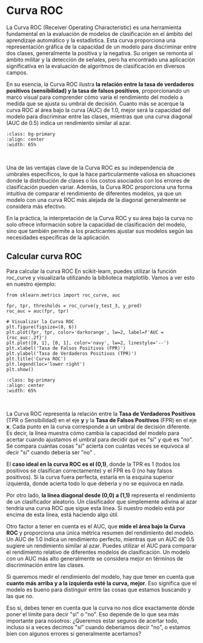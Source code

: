 # Curva ROC
La Curva ROC (Receiver Operating Characteristic) es una herramienta fundamental en la evaluación de modelos de clasificación en el ámbito del aprendizaje automático y la estadística. Esta curva proporciona una representación gráfica de la capacidad de un modelo para discriminar entre dos clases, generalmente la positiva y la negativa. Su origen se remonta al ámbito militar y la detección de señales, pero ha encontrado una aplicación significativa en la evaluación de algoritmos de clasificación en diversos campos.

En su esencia, la Curva ROC ilustra **la relación entre la tasa de verdaderos positivos (sensibilidad) y la tasa de falsos positivos**, proporcionando un marco visual para comprender cómo varía el rendimiento del modelo a medida que se ajusta su umbral de decisión. Cuanto más se acerque la curva ROC al área bajo la curva (AUC) de 1.0, mejor será la capacidad del modelo para discriminar entre las clases, mientras que una curva diagonal (AUC de 0.5) indica un rendimiento similar al azar.

```{image} ../../../images/sistemas_supervisados/clasificacion/05.png
:class: bg-primary
:align: center
:width: 65%
```
</br>

Una de las ventajas clave de la Curva ROC es su independencia de umbrales específicos, lo que la hace particularmente valiosa en situaciones donde la distribución de clases o los costos asociados con los errores de clasificación pueden variar. Además, la Curva ROC proporciona una forma intuitiva de comparar el rendimiento de diferentes modelos, ya que un modelo con una curva ROC más alejada de la diagonal generalmente se considera más efectivo.

En la práctica, la interpretación de la Curva ROC y su área bajo la curva no solo ofrece información sobre la capacidad de clasificación del modelo, sino que también permite a los practicantes ajustar sus modelos según las necesidades específicas de la aplicación. 

## Calcular curva ROC
Para calcular la curva ROC En scikit-learn, puedes utilizar la función roc_curve y visualizarla utilizando la biblioteca matplotlib. Vamos a ver esto en nuestro ejemplo:

```{code}
from sklearn.metrics import roc_curve, auc

fpr, tpr, thresholds = roc_curve(y_test_3, y_pred)
roc_auc = auc(fpr, tpr)

# Visualizar la Curva ROC
plt.figure(figsize=(8, 6))
plt.plot(fpr, tpr, color='darkorange', lw=2, label=f'AUC = {roc_auc:.2f}')
plt.plot([0, 1], [0, 1], color='navy', lw=2, linestyle='--')
plt.xlabel('Tasa de Falsos Positivos (FPR)')
plt.ylabel('Tasa de Verdaderos Positivos (TPR)')
plt.title('Curva ROC')
plt.legend(loc='lower right')
plt.show()
```

```{image} ../../../images/sistemas_supervisados/clasificacion/06.png
:class: bg-primary
:align: center
:width: 65%
```

</br>

La Curva ROC representa la relación entre la **Tasa de Verdaderos Positivos** (TPR o Sensibilidad) en el eje **y** y la **Tasa de Falsos Positivos** (FPR) en el eje **x**. Cada punto en la curva corresponde a un umbral de decisión diferente. Es decir, la línea muestra cómo cambia la capacidad del modelo para acertar cuando ajustamos el umbral para decidir qué es "sí" y qué es "no". Se compara cuántas cosas "sí" acierta con cuántas veces se equivoca al decir "sí" cuando debería ser "no" .

El **caso ideal en la curva ROC es el (0,1)**, donde la TPR es 1 (todos los positivos se clasifican correctamente) y el FPR es 0 (no hay falsos positivos). Si la curva fuera perfecta, estaría en la esquina superior izquierda, donde acierta todo lo que debería y no se equivoca en nada.

Por otro lado, **la línea diagonal desde (0,0) a (1,1)** representa el rendimiento de un clasificador aleatorio. Un clasificador que simplemente adivina al azar tendría una curva ROC que sigue esta línea. Si nuestro modelo está por encima de esta línea, está haciendo algo útil.

Otro factor a tener en cuenta es el AUC, que **mide el área bajo la Curva ROC** y proporciona una única métrica resumen del rendimiento del modelo. Un AUC de 1.0 indica un rendimiento perfecto, mientras que un AUC de 0.5 sugiere un rendimiento similar al azar. Puedes utilizar el AUC para comparar el rendimiento relativo de diferentes modelos de clasificación. Un modelo con un AUC más alto generalmente se considera mejor en términos de discriminación entre las clases.

Si queremos medir el rendimiento del modelo, hay que tener en cuenta que **cuanto más arriba y a la izquierda esté la curva, mejor**. Eso significa que el modelo es bueno para distinguir entre las cosas que estamos buscando y las que no.

Eso si, debes tener en cuenta que la curva no nos dice exactamente dónde poner el límite para decir "sí" o "no". Eso depende de lo que sea más importante para nosotros: ¿Queremos estar seguros de acertar todo, incluso si a veces decimos "sí" cuando deberíamos decir "no", o estamos bien con algunos errores si generalmente acertamos?

